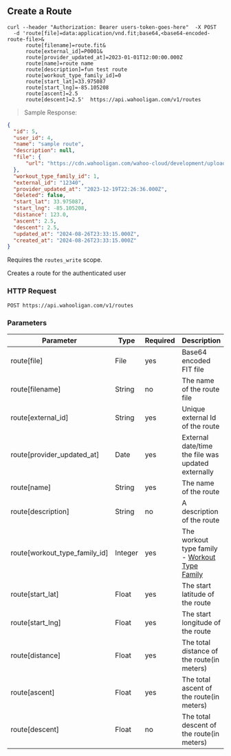 ## Create a Route

```shell
curl --header "Authorization: Bearer users-token-goes-here"  -X POST
  -d 'route[file]=data:application/vnd.fit;base64,<base64-encoded-route-file>&
      route[filename]=route.fit&
      route[external_id]=P0001&
      route[provider_updated_at]=2023-01-01T12:00:00.000Z
      route[name]=route name
      route[description]=fun test route
      route[workout_type_family_id]=0
      route[start_lat]=33.975087
      route[start_lng]=-85.105208
      route[ascent]=2.5
      route[descent]=2.5'  https://api.wahooligan.com/v1/routes
```

> Sample Response:

```json
{
  "id": 5,
  "user_id": 4,
  "name": "sample route",
  "description": null,
  "file": {
      "url": "https://cdn.wahooligan.com/wahoo-cloud/development/uploads/route/file/qRTvc2KTqb-YV6_gxUuB-A/testfile.fit"
  },
  "workout_type_family_id": 1,
  "external_id": "12340",
  "provider_updated_at": "2023-12-19T22:26:36.000Z",
  "deleted": false,
  "start_lat": 33.975087,
  "start_lng": -85.105208,
  "distance": 123.0,
  "ascent": 2.5,
  "descent": 2.5,
  "updated_at": "2024-08-26T23:33:15.000Z",
  "created_at": "2024-08-26T23:33:15.000Z"
}
```

Requires the `routes_write` scope.

Creates a route for the authenticated user

### HTTP Request

`POST https://api.wahooligan.com/v1/routes`

### Parameters

Parameter                            | Type   | Required  | Description
---------                            | ----   | --------  | -----------
route[file]                          | File   | yes       | Base64 encoded FIT file
route[filename]                      | String | no        | The name of the route file
route[external_id]                   | String | yes       | Unique external Id of the route
route[provider_updated_at]           | Date   | yes       | External date/time the file was updated externally
route[name]                          | String | yes       | The name of the route
route[description]                   | String | no        | A description of the route
route[workout_type_family_id]        | Integer| yes       | The workout type family - [Workout Type Family](#workout-type-family)
route[start_lat]                     | Float  | yes       | The start latitude of the route
route[start_lng]                     | Float  | yes       | The start longitude of the route
route[distance]                      | Float  | yes       | The total distance of the route(in meters)
route[ascent]                        | Float  | yes       | The total ascent of the route(in meters)
route[descent]                       | Float  | no        | The total descent of the route(in meters)

